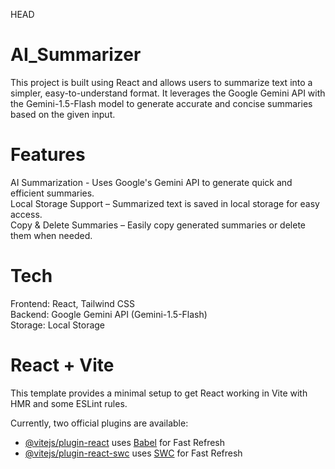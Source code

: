  HEAD
# AI_Summarizer
This project is built using React and allows users to summarize text into a simpler, easy-to-understand format. It leverages the Google Gemini API with the Gemini-1.5-Flash model to generate accurate and concise summaries based on the given input.

# Features
AI Summarization - Uses Google's Gemini API to generate quick and efficient summaries.<br>
Local Storage Support – Summarized text is saved in local storage for easy access.<br>
Copy & Delete Summaries – Easily copy generated summaries or delete them when needed.<br>

# Tech
Frontend: React, Tailwind CSS<br>
Backend: Google Gemini API (Gemini-1.5-Flash)<br>
Storage: Local Storage<br>

# React + Vite
This template provides a minimal setup to get React working in Vite with HMR and some ESLint rules.

Currently, two official plugins are available:

- [@vitejs/plugin-react](https://github.com/vitejs/vite-plugin-react/blob/main/packages/plugin-react/README.md) uses [Babel](https://babeljs.io/) for Fast Refresh
- [@vitejs/plugin-react-swc](https://github.com/vitejs/vite-plugin-react-swc) uses [SWC](https://swc.rs/) for Fast Refresh
